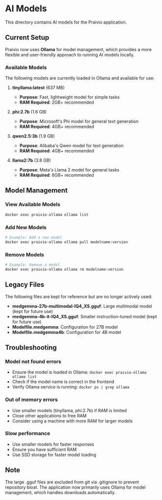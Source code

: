 # AI Models

This directory contains AI models for the Praivio application.

## Current Setup

Praivio now uses **Ollama** for model management, which provides a more flexible and user-friendly approach to running AI models locally.

### Available Models

The following models are currently loaded in Ollama and available for use:

1. **tinyllama:latest** (637 MB)
   - **Purpose**: Fast, lightweight model for simple tasks
   - **RAM Required**: 2GB+ recommended
   
2. **phi:2.7b** (1.6 GB)
   - **Purpose**: Microsoft's Phi model for general text generation
   - **RAM Required**: 4GB+ recommended

3. **qwen2.5:3b** (1.9 GB)
   - **Purpose**: Alibaba's Qwen model for text generation
   - **RAM Required**: 4GB+ recommended

4. **llama2:7b** (3.8 GB)
   - **Purpose**: Meta's Llama 2 model for general tasks
   - **RAM Required**: 8GB+ recommended

## Model Management

### View Available Models
```bash
docker exec praivio-ollama ollama list
```

### Add New Models
```bash
# Example: Add a new model
docker exec praivio-ollama ollama pull modelname:version
```

### Remove Models
```bash
# Example: Remove a model
docker exec praivio-ollama ollama rm modelname:version
```

## Legacy Files

The following files are kept for reference but are no longer actively used:

- **medgemma-27b-multimodal-IQ4_XS.gguf**: Large multimodal model (kept for future use)
- **medgemma-4b-it-IQ4_XS.gguf**: Smaller instruction-tuned model (kept for future use)
- **Modelfile.medgemma**: Configuration for 27B model
- **Modelfile.medgemma4b**: Configuration for 4B model

## Troubleshooting

### Model not found errors
- Ensure the model is loaded in Ollama: `docker exec praivio-ollama ollama list`
- Check if the model name is correct in the frontend
- Verify Ollama service is running: `docker ps | grep ollama`

### Out of memory errors
- Use smaller models (tinyllama, phi:2.7b) if RAM is limited
- Close other applications to free RAM
- Consider using a machine with more RAM for larger models

### Slow performance
- Use smaller models for faster responses
- Ensure you have sufficient RAM
- Use SSD storage for faster model loading

## Note

The large .gguf files are excluded from git via .gitignore to prevent repository bloat. The application now primarily uses Ollama for model management, which handles downloads automatically. 